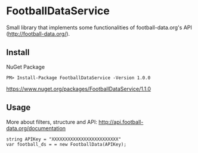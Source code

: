 # FootballDataService

Small library that implements some functionalities of football-data.org's API (http://football-data.org/).

## Install
NuGet Package
```
PM> Install-Package FootballDataService -Version 1.0.0
```
https://www.nuget.org/packages/FootballDataService/1.1.0

## Usage
More about filters, structure and API:
http://api.football-data.org/documentation

```
string APIKey = "XXXXXXXXXXXXXXXXXXXXXXXXX"
var football_ds = = new FootballData(APIKey);
```
